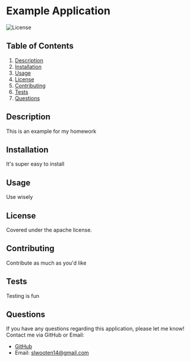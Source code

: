 
    
# Example Application

![License](https://img.shields.io/badge/License-apache-blue)
    
## Table of Contents
    
1. [Description](#description)
2. [Installation](#installation)
3. [Usage](#usage)
4. [License](#license)
5. [Contributing](#contributing)
6. [Tests](#tests)
7. [Questions](#questions)
    
## Description
    
This is an example for my homework 

## Installation
    
It's super easy to install

## Usage
    
Use wisely

## License
    
Covered under the apache license.

## Contributing
    
Contribute as much as you'd like

## Tests
    
Testing is fun

## Questions
    
If you have any questions regarding this application, please let me know! Contact me via GitHub or Email:
    
- [GitHub](https://github.com/slwooten)
- Email: slwooten14@gmail.com